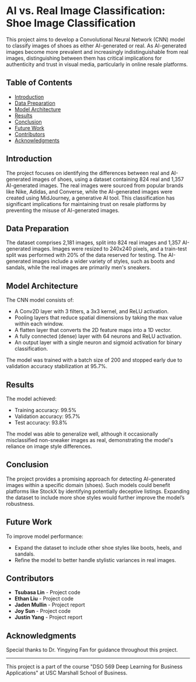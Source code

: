 # AI vs. Real Image Classification: Shoe Image Classification

This project aims to develop a Convolutional Neural Network (CNN) model to classify images of shoes as either AI-generated or real. As AI-generated images become more prevalent and increasingly indistinguishable from real images, distinguishing between them has critical implications for authenticity and trust in visual media, particularly in online resale platforms.

## Table of Contents
- [Introduction](#introduction)
- [Data Preparation](#data-preparation)
- [Model Architecture](#model-architecture)
- [Results](#results)
- [Conclusion](#conclusion)
- [Future Work](#future-work)
- [Contributors](#contributors)
- [Acknowledgments](#acknowledgments)

## Introduction

The project focuses on identifying the differences between real and AI-generated images of shoes, using a dataset containing 824 real and 1,357 AI-generated images. The real images were sourced from popular brands like Nike, Adidas, and Converse, while the AI-generated images were created using MidJourney, a generative AI tool. This classification has significant implications for maintaining trust on resale platforms by preventing the misuse of AI-generated images.

## Data Preparation

The dataset comprises 2,181 images, split into 824 real images and 1,357 AI-generated images. Images were resized to 240x240 pixels, and a train-test split was performed with 20% of the data reserved for testing. The AI-generated images include a wider variety of styles, such as boots and sandals, while the real images are primarily men's sneakers.

## Model Architecture

The CNN model consists of:
- A Conv2D layer with 3 filters, a 3x3 kernel, and ReLU activation.
- Pooling layers that reduce spatial dimensions by taking the max value within each window.
- A flatten layer that converts the 2D feature maps into a 1D vector.
- A fully connected (dense) layer with 64 neurons and ReLU activation.
- An output layer with a single neuron and sigmoid activation for binary classification.

The model was trained with a batch size of 200 and stopped early due to validation accuracy stabilization at 95.7%.

## Results

The model achieved:
- Training accuracy: 99.5%
- Validation accuracy: 95.7%
- Test accuracy: 93.8%

The model was able to generalize well, although it occasionally misclassified non-sneaker images as real, demonstrating the model's reliance on image style differences.

## Conclusion

The project provides a promising approach for detecting AI-generated images within a specific domain (shoes). Such models could benefit platforms like StockX by identifying potentially deceptive listings. Expanding the dataset to include more shoe styles would further improve the model’s robustness.

## Future Work

To improve model performance:
- Expand the dataset to include other shoe styles like boots, heels, and sandals.
- Refine the model to better handle stylistic variances in real images.

## Contributors

- **Tsubasa Lin** - Project code
- **Ethan Liu** - Project code
- **Jaden Mullin** - Project report
- **Joy Sun** - Project code
- **Justin Yang** - Project report

## Acknowledgments

Special thanks to Dr. Yingying Fan for guidance throughout this project.

---

This project is a part of the course "DSO 569 Deep Learning for Business Applications" at USC Marshall School of Business.
